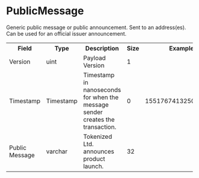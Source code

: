 # PublicMessage

Generic public message or public announcement. Sent to an address(es).  Can be used for an official issuer announcement.



<div class="ritz grid-container" dir="ltr">
    <table class="waffle" cellspacing="0" cellpadding="0" table-layout=fixed width=100%>
         <tr style='height:19px;'>
            <th style="width:20%" class="s1">Field</th>
            <th style="width:10%" class="s1">Type</th>
            <th style="width:30%" class="s1">Description</th>
            <th style="width:5%" class="s1">Size</th>
            <th style="width:20%" class="s1">Example</th>
            <th class="s1">Notes</th>
        </tr>
        <tr>
            <td class="210">Version</td>
            <td class="210">uint</td>
            <td class="210">Payload Version</td>
            <td class="210">1</td>
            <td class="210"></td>
            <td class="210"></td>
        </tr>
        <tr>
            <td class="210">Timestamp</td>
            <td class="210">Timestamp</td>
            <td class="210">Timestamp in nanoseconds for when the message sender creates the transaction.</td>
            <td class="210">0</td>
            <td class="210">1551767413250187179</td>
            <td class="210"></td>
        </tr>
        <tr>
            <td class="210">Public Message</td>
            <td class="210">varchar</td>
            <td class="210">Tokenized Ltd. announces product launch.</td>
            <td class="210">32</td>
            <td class="210"></td>
            <td class="210"></td>
        </tr>
    </table>
</div>
